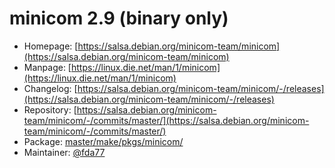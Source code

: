 # minicom 2.9 (binary only)
 - Homepage: [https://salsa.debian.org/minicom-team/minicom](https://salsa.debian.org/minicom-team/minicom)
 - Manpage: [https://linux.die.net/man/1/minicom](https://linux.die.net/man/1/minicom)
 - Changelog: [https://salsa.debian.org/minicom-team/minicom/-/releases](https://salsa.debian.org/minicom-team/minicom/-/releases)
 - Repository: [https://salsa.debian.org/minicom-team/minicom/-/commits/master/](https://salsa.debian.org/minicom-team/minicom/-/commits/master/)
 - Package: [master/make/pkgs/minicom/](https://github.com/Freetz-NG/freetz-ng/tree/master/make/pkgs/minicom/)
 - Maintainer: [@fda77](https://github.com/fda77)

